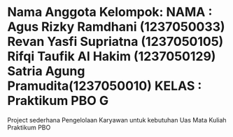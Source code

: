 Nama Anggota Kelompok:
NAMA : Agus Rizky Ramdhani (1237050033)
       Revan Yasfi Supriatna (1237050105)
       Rifqi Taufik Al Hakim (1237050129)
       Satria Agung Pramudita(1237050010)
KELAS : Praktikum PBO G
=============================================================

Project sederhana Pengelolaan Karyawan untuk kebutuhan Uas Mata Kuliah Praktikum PBO
